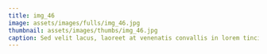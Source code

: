 ```yaml
--- 
title: img_46
image: assets/images/fulls/img_46.jpg 
thumbnail: assets/images/thumbs/img_46.jpg 
caption: Sed velit lacus, laoreet at venenatis convallis in lorem tincidunt. 
--- 
```

